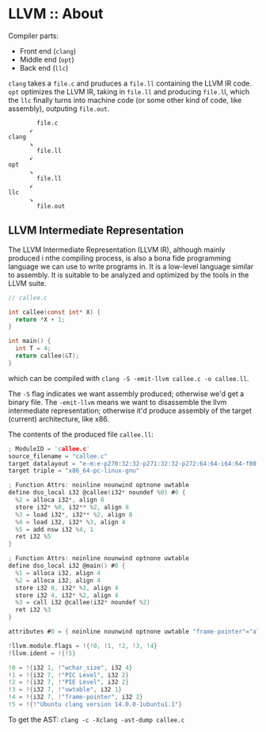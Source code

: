 # LLVM :: About

Compiler parts:
- Front end (`clang`)
- Middle end (`opt`)
- Back end (`llc`)

`clang` takes a `file.c` and pruduces a `file.ll` containing the LLVM IR code. `opt` optimizes the LLVM IR, taking in `file.ll` and producing `file.l`l, which the `llc` finally turns into machine code (or some other kind of code, like assembly), outputing `file.out`.

```
        file.c
      ↙
clang
      ↘
        file.ll
      ↙
opt
      ↘
        file.ll
      ↙
llc
      ↘
        file.out
```

## LLVM Intermediate Representation

The LLVM Intermediate Representation (LLVM IR), although mainly produced i nthe compiling process, is also a bona fide programming language we can use to write programs in. It is a low-level language similar to assembly. It is suitable to be analyzed and optimized by the tools in the LLVM suite.

```c
// callee.c

int callee(const int* X) {
  return *X + 1;
}

int main() {
  int T = 4;
  return callee(&T);
}
```

which can be compiled with `clang -S -emit-llvm callee.c -o callee.ll`.

The `-S` flag indicates we want assembly produced; otherwise we'd get a binary file. The `-emit-llvm` means we want to disassemble the llvm intermediate representation; otherwise it'd produce assembly of the target (current) architecture, like x86.

The contents of the produced file `callee.ll`:

```c ll
; ModuleID = 'callee.c'
source_filename = "callee.c"
target datalayout = "e-m:e-p270:32:32-p271:32:32-p272:64:64-i64:64-f80:128-n8:16:32:64-S128"
target triple = "x86_64-pc-linux-gnu"

; Function Attrs: noinline nounwind optnone uwtable
define dso_local i32 @callee(i32* noundef %0) #0 {
  %2 = alloca i32*, align 8
  store i32* %0, i32** %2, align 8
  %3 = load i32*, i32** %2, align 8
  %4 = load i32, i32* %3, align 4
  %5 = add nsw i32 %4, 1
  ret i32 %5
}

; Function Attrs: noinline nounwind optnone uwtable
define dso_local i32 @main() #0 {
  %1 = alloca i32, align 4
  %2 = alloca i32, align 4
  store i32 0, i32* %1, align 4
  store i32 4, i32* %2, align 4
  %3 = call i32 @callee(i32* noundef %2)
  ret i32 %3
}

attributes #0 = { noinline nounwind optnone uwtable "frame-pointer"="all" "min-legal-vector-width"="0" "no-trapping-math"="true" "stack-protector-buffer-size"="8" "target-cpu"="x86-64" "target-features"="+cx8,+fxsr,+mmx,+sse,+sse2,+x87" "tune-cpu"="generic" }

!llvm.module.flags = !{!0, !1, !2, !3, !4}
!llvm.ident = !{!5}

!0 = !{i32 1, !"wchar_size", i32 4}
!1 = !{i32 7, !"PIC Level", i32 2}
!2 = !{i32 7, !"PIE Level", i32 2}
!3 = !{i32 7, !"uwtable", i32 1}
!4 = !{i32 7, !"frame-pointer", i32 2}
!5 = !{!"Ubuntu clang version 14.0.0-1ubuntu1.1"}
```


To get the AST:
`clang -c -Xclang -ast-dump callee.c`

